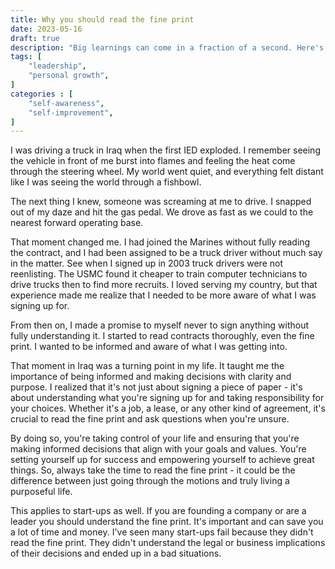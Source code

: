 ```yaml
---
title: Why you should read the fine print
date: 2023-05-16
draft: true
description: "Big learnings can come in a fraction of a second. Here's how I learned to read the fine print."
tags: [
    "leadership",
    "personal growth",
]
categories : [
    "self-awareness",
    "self-improvement",
]
---
```

I was driving a truck in Iraq when the first IED exploded. I remember seeing the vehicle in front of me burst into flames and feeling the heat come through the steering wheel. My world went quiet, and everything felt distant like I was seeing the world through a fishbowl.

The next thing I knew, someone was screaming at me to drive. I snapped out of my daze and hit the gas pedal. We drove as fast as we could to the nearest forward operating base.

That moment changed me. I had joined the Marines without fully reading the contract, and I had been assigned to be a truck driver without much say in the matter. See when I signed up in 2003 truck drivers were not reenlisting. The USMC found it cheaper to train computer technicians to drive trucks then to find more recruits.  I loved serving my country, but that experience made me realize that I needed to be more aware of what I was signing up for.

From then on, I made a promise to myself never to sign anything without fully understanding it. I started to read contracts thoroughly, even the fine print. I wanted to be informed and aware of what I was getting into.

That moment in Iraq was a turning point in my life. It taught me the importance of being informed and making decisions with clarity and purpose. I realized that it's not just about signing a piece of paper - it's about understanding what you're signing up for and taking responsibility for your choices. Whether it's a job, a lease, or any other kind of agreement, it's crucial to read the fine print and ask questions when you're unsure.

By doing so, you're taking control of your life and ensuring that you're making informed decisions that align with your goals and values. You're setting yourself up for success and empowering yourself to achieve great things. So, always take the time to read the fine print - it could be the difference between just going through the motions and truly living a purposeful life.

This applies to start-ups as well. If you are founding a company or are a leader you should understand the fine print. It's important and can save you a lot of time and money. I've seen many start-ups fail because they didn't read the fine print. They didn't understand the legal or business implications of their decisions and ended up in a bad situations.
